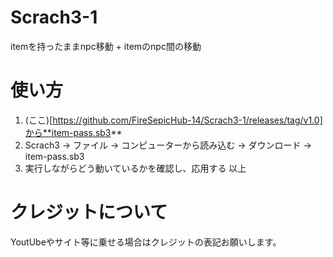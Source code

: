 # Scrach3-1
itemを持ったままnpc移動 + itemのnpc間の移動

# 使い方
1. (ここ)[https://github.com/FireSepicHub-14/Scrach3-1/releases/tag/v1.0]から**item-pass.sb3**
2. Scrach3 -> ファイル -> コンピューターから読み込む -> ダウンロード -> item-pass.sb3
3. 実行しながらどう動いているかを確認し、応用する
以上

# クレジットについて
YoutUbeやサイト等に乗せる場合はクレジットの表記お願いします。
